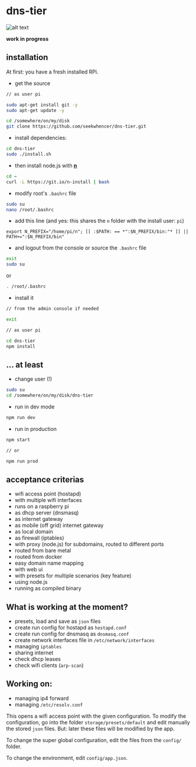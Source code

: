 # dns-tier

![alt text](../master/public/images/mood.jpg?raw=true "Foto #1")

**work in progress**

## installation

At first: you have a fresh installed RPi.

- get the source
```bash
// as user pi

sudo apt-get install git -y
sudo apt-get update -y

cd /somewhere/on/my/disk
git clone https://github.com/seekwhencer/dns-tier.git
```
- install dependencies:
```bash
cd dns-tier
sudo ./install.sh
```

- then install node.js with **[n](https://github.com/tj/n)**
```bash
cd ~
curl -L https://git.io/n-install | bash
```

- modify root's `.bashrc` file
```bash
sudo su
nano /root/.bashrc
```

- add this line (and yes: this shares the `n` folder with the install user: `pi`)
```
export N_PREFIX="/home/pi/n"; [[ :$PATH: == *":$N_PREFIX/bin:"* ]] || PATH+=":$N_PREFIX/bin"
```

- and logout from the console or source the `.bashrc` file
```bash
exit
sudo su
```
or
```bash
. /root/.bashrc
```
- install it
```bash
// from the admin console if needed

exit
```

```bash
// as user pi

cd dns-tier
npm install
```
## ... at least

- change user (!)
```bash
sudo su
cd /somewhere/on/my/disk/dns-tier
```
- run in dev mode
```bash
npm run dev
```

- run in production
```bash
npm start 

// or

npm run prod
```

## acceptance criterias

- wifi access point (hostapd)
- with multiple wifi interfaces
- runs on a raspberry pi
- as dhcp server (dnsmasq)
- as internet gateway
- as mobile (off grid) internet gateway
- as local domain
- as firewall (iptables)
- with proxy (node.js) for subdomains, routed to different ports
- routed from bare metal
- routed from docker
- easy domain name mapping
- with web ui
- with presets for multiple scenarios (key feature)
- using node.js
- running as compiled binary

## What is working at the moment?

- presets, load and save as `json` files
- create run config for hostapd as `hostapd.conf`
- create run config for dnsmasq as `dnsmasq.conf`
- create network interfaces file in `/etc/network/interfaces`
- managing `iptables`
- sharing internet
- check dhcp leases
- check wifi clients (`arp-scan`)

## Working on:
- managing ip4 forward
- managing `/etc/resolv.conf`

This opens a wifi access point with the given configuration.
To modify the configuration, go into the folder `storage/presets/default` and edit manually the stored `json` files.
But: later these files will be modified by the app.  
 
To change the super global configuration, edit the files from the `config/` folder.  
 
To change the environment, edit `config/app.json`.